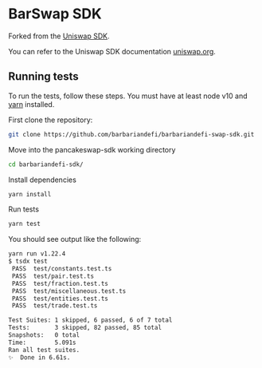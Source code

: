 # BarSwap SDK

Forked from the [Uniswap SDK](https://github.com/Uniswap/uniswap-v2-sdk/commit/a88048e9c4198a5bdaea00883ca00c8c8e582605).

You can refer to the Uniswap SDK documentation [uniswap.org](https://uniswap.org/docs/v2/SDK/getting-started/).

## Running tests

To run the tests, follow these steps. You must have at least node v10 and [yarn](https://yarnpkg.com/) installed.

First clone the repository:

```sh
git clone https://github.com/barbariandefi/barbariandefi-swap-sdk.git
```

Move into the pancakeswap-sdk working directory

```sh
cd barbariandefi-sdk/
```

Install dependencies

```sh
yarn install
```

Run tests

```sh
yarn test
```

You should see output like the following:

```sh
yarn run v1.22.4
$ tsdx test
 PASS  test/constants.test.ts
 PASS  test/pair.test.ts
 PASS  test/fraction.test.ts
 PASS  test/miscellaneous.test.ts
 PASS  test/entities.test.ts
 PASS  test/trade.test.ts

Test Suites: 1 skipped, 6 passed, 6 of 7 total
Tests:       3 skipped, 82 passed, 85 total
Snapshots:   0 total
Time:        5.091s
Ran all test suites.
✨  Done in 6.61s.
```
